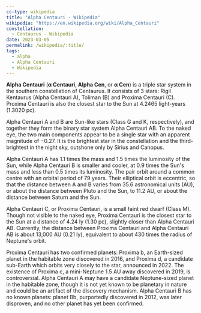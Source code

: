 ```yaml
---
cc-type: wikipedia
title: "Alpha Centauri - Wikipedia"
wikipedia: "https://en.wikipedia.org/wiki/Alpha_Centauri"
constellation:
  - Centaurus - Wikipedia
date: 2023-03-05
permalink: /wikipedia/:title/
tags:
  - alpha
  - Alpha Centauri
  - Wikipedia
---
```

**Alpha Centauri** (**α Centauri**, **Alpha Cen**, or **α Cen**) is a triple star system in the southern constellation of Centaurus. It consists of 3 stars: Rigil Kentaurus (Alpha Centauri A), Toliman (B) and Proxima Centauri (C). Proxima Centauri is also the closest star to the Sun at 4.2465 light-years (1.3020 pc).

Alpha Centauri A and B are Sun-like stars (Class G and K, respectively), and together they form the binary star system Alpha Centauri AB. To the naked eye, the two main components appear to be a single star with an apparent magnitude of −0.27. It is the brightest star in the constellation and the third-brightest in the night sky, outshone only by Sirius and Canopus.

Alpha Centauri A has 1.1 times the mass and 1.5 times the luminosity of the Sun, while Alpha Centauri B is smaller and cooler, at 0.9 times the Sun's mass and less than 0.5 times its luminosity. The pair orbit around a common centre with an orbital period of 79 years. Their elliptical orbit is eccentric, so that the distance between A and B varies from 35.6 astronomical units (AU), or about the distance between Pluto and the Sun, to 11.2 AU, or about the distance between Saturn and the Sun.

Alpha Centauri C, or Proxima Centauri, is a small faint red dwarf (Class M). Though not visible to the naked eye, Proxima Centauri is the closest star to the Sun at a distance of 4.24 ly (1.30 pc), slightly closer than Alpha Centauri AB. Currently, the distance between Proxima Centauri and Alpha Centauri AB is about 13,000 AU (0.21 ly), equivalent to about 430 times the radius of Neptune's orbit.

Proxima Centauri has two confirmed planets: Proxima b, an Earth-sized planet in the habitable zone discovered in 2016, and Proxima d, a candidate sub-Earth which orbits very closely to the star, announced in 2022. The existence of Proxima c, a mini-Neptune 1.5 AU away discovered in 2019, is controversial. Alpha Centauri A may have a candidate Neptune-sized planet in the habitable zone, though it is not yet known to be planetary in nature and could be an artifact of the discovery mechanism. Alpha Centauri B has no known planets: planet Bb, purportedly discovered in 2012, was later disproven, and no other planet has yet been confirmed.